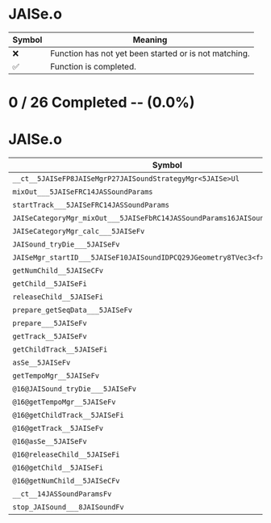 # JAISe.o
| Symbol | Meaning 
| ------------- | ------------- 
| :x: | Function has not yet been started or is not matching. 
| :white_check_mark: | Function is completed. 


# 0 / 26 Completed -- (0.0%)
# JAISe.o
| Symbol | Decompiled? |
| ------------- | ------------- |
| `__ct__5JAISeFP8JAISeMgrP27JAISoundStrategyMgr<5JAISe>Ul` | :x: |
| `mixOut___5JAISeFRC14JASSoundParams` | :x: |
| `startTrack___5JAISeFRC14JASSoundParams` | :x: |
| `JAISeCategoryMgr_mixOut___5JAISeFbRC14JASSoundParams16JAISoundActivity` | :x: |
| `JAISeCategoryMgr_calc___5JAISeFv` | :x: |
| `JAISound_tryDie___5JAISeFv` | :x: |
| `JAISeMgr_startID___5JAISeF10JAISoundIDPCQ29JGeometry8TVec3<f>P11JAIAudience` | :x: |
| `getNumChild__5JAISeCFv` | :x: |
| `getChild__5JAISeFi` | :x: |
| `releaseChild__5JAISeFi` | :x: |
| `prepare_getSeqData___5JAISeFv` | :x: |
| `prepare___5JAISeFv` | :x: |
| `getTrack__5JAISeFv` | :x: |
| `getChildTrack__5JAISeFi` | :x: |
| `asSe__5JAISeFv` | :x: |
| `getTempoMgr__5JAISeFv` | :x: |
| `@16@JAISound_tryDie___5JAISeFv` | :x: |
| `@16@getTempoMgr__5JAISeFv` | :x: |
| `@16@getChildTrack__5JAISeFi` | :x: |
| `@16@getTrack__5JAISeFv` | :x: |
| `@16@asSe__5JAISeFv` | :x: |
| `@16@releaseChild__5JAISeFi` | :x: |
| `@16@getChild__5JAISeFi` | :x: |
| `@16@getNumChild__5JAISeCFv` | :x: |
| `__ct__14JASSoundParamsFv` | :x: |
| `stop_JAISound___8JAISoundFv` | :x: |
